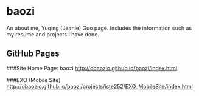 # baozi
An about me, Yuqing (Jeanie) Guo page. Includes the information such as my resume and projects I have done.

## GitHub Pages
###Site Home Page: baozi
http://obaozio.github.io/baozi/index.html

###EXO (Mobile Site)
http://obaozio.github.io/baozi/projects/iste252/EXO_MobileSite/index.html
